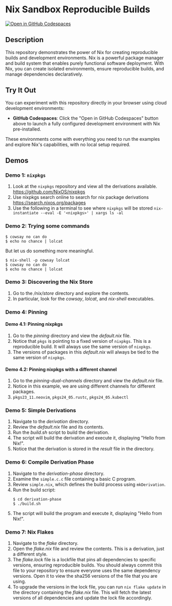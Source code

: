# Nix Sandbox Reproducible Builds

[![Open in GitHub Codespaces](https://github.com/codespaces/badge.svg)](https://codespaces.new/dhinojosa/nix-sandbox-reproducible-builds)

## Description

This repository demonstrates the power of Nix for creating reproducible builds and development environments. Nix is a
powerful package manager and build system that enables purely functional software deployment. With Nix, you can create
isolated environments, ensure reproducible builds, and manage dependencies declaratively.

## Try It Out

You can experiment with this repository directly in your browser using cloud development environments:

- **GitHub Codespaces**: Click the "Open in GitHub Codespaces" button above to launch a fully configured development environment with Nix pre-installed.

These environments come with everything you need to run the examples and explore Nix's capabilities, with no local setup required.

## Demos

### Demo 1: `nixpkgs`

1. Look at the `nixpkgs` repository and view all the derivations available. https://github.com/NixOS/nixpkgs
2. Use nixpkgs search online to search for nix package derivations https://search.nixos.org/packages
3. Use the following in a terminal to see where `nixpkgs` will be stored `nix-instantiate --eval -E '<nixpkgs>' | xargs ls -al`

### Demo 2: Trying some commands

```shell
$ cowsay no can do
$ echo no chance | lolcat
```

But let us do something more meaningful.

```shell
$ nix-shell -p cowsay lolcat
$ cowsay no can do
$ echo no chance | lolcat
```

### Demo 3: Discovering the Nix Store

1. Go to the _/nix/store_ directory and explore the contents.
2. In particular, look for the _cowsay_, _lolcat_, and _nix-shell_ executables.

### Demo 4: Pinning

#### Demo 4.1: Pinning nixpkgs

1. Go to the _pinning_ directory and view the _default.nix_ file.
2. Notice that `pkgs` is pointing to a fixed version of `nixpkgs`. This is a reproducible build. It will always use the same version of `nixpkgs`.
3. The versions of packages in this _default.nix_ will always be tied to the same version of `nixpkgs`.

#### Demo 4.2: Pinning nixpkgs with a different channel

1. Go to the _pinning-dual-channels_ directory and view the _default.nix_ file.
2. Notice in this example, we are using different channels for different packages. 
3. `pkgs23_11.neovim`, `pkgs24_05.rustc`, `pkgs24_05.kubectl`

### Demo 5: Simple Derivations

1. Navigate to the _derivation_ directory.
2. Review the _default.nix_ file and its contents. 
3. Run the _build.sh_ script to build the derivation.
4. The script will build the derivation and execute it, displaying "Hello from Nix!".
5. Notice that the derivation is stored in the _result_ file in the directory.

### Demo 6: Compile Derivation Phase

1. Navigate to the _derivation-phase_ directory.
2. Examine the `simple.c.c` file containing a basic C program.
3. Review `simple.nix`, which defines the build process using `mkDerivation`.
4. Run the build script:
   ```shell
   $ cd derivation-phase
   $ ./build.sh
   ```
5. The script will build the program and execute it, displaying "Hello from Nix!".

### Demo 7: Nix Flakes

1. Navigate to the _flake_ directory.
2. Open the _flake.nix_ file and review the contents. This is a derivation, just a different style. 
3. The _flake.lock_ file is a lockfile that pins all dependencies to specific versions, ensuring reproducible builds. You should always
   commit this file to your repository to ensure everyone uses the same dependency versions. Open it to view the sha256
   versions of the file that you are using. 
4. To upgrade the versions in the lock file, you can run `nix flake update` in
   the directory containing the _flake.nix_ file. This will fetch the latest versions of all dependencies and update the
   lock file accordingly.

